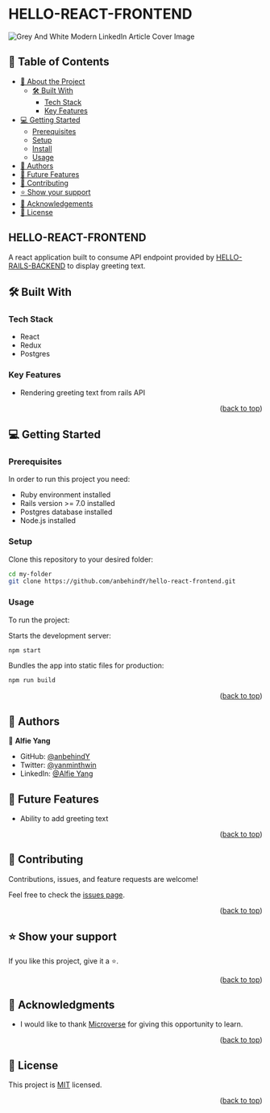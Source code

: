 <a name="readme-top"></a>


# HELLO-REACT-FRONTEND

![Grey And White Modern LinkedIn Article Cover Image](https://github.com/anbehindY/vet-clinic/assets/110251622/5dd98313-8f77-4414-9fb0-368e125e4faf)
## 📗 Table of Contents

- [📖 About the Project](#about-project)
  - [🛠 Built With](#built-with)
    - [Tech Stack](#tech-stack)
    - [Key Features](#key-features)
- [💻 Getting Started](#getting-started)
  - [Prerequisites](#prerequisites)
  - [Setup](#setup)
  - [Install](#install)
  - [Usage](#usage)
- [👥 Authors](#authors)
- [🔭 Future Features](#future-features)
- [🤝 Contributing](#contributing)
- [⭐️ Show your support](#support)
- [🙏 Acknowledgements](#acknowledgements)
- [📝 License](#license)



## HELLO-REACT-FRONTEND <a name="about-project"></a>

A react application built to consume API endpoint provided by [HELLO-RAILS-BACKEND](https://github.com/anbehindY/hello-rails-backend) to display greeting text.

## 🛠 Built With <a name="built-with"></a>

### Tech Stack <a name="tech-stack"></a>

- React
- Redux
- Postgres

### Key Features <a name="key-features"></a>

- Rendering greeting text from rails API

<p align="right">(<a href="#readme-top">back to top</a>)</p>

## 💻 Getting Started <a name="getting-started"></a>

### Prerequisites

In order to run this project you need:
- Ruby environment installed
- Rails version >= 7.0 installed
- Postgres database installed
- Node.js installed

### Setup

Clone this repository to your desired folder:

```sh
cd my-folder
git clone https://github.com/anbehindY/hello-react-frontend.git
```

### Usage

To run the project:

Starts the development server:

  ``` sh
  npm start
  ```
  Bundles the app into static files for production:

  ``` sh
  npm run build
  ```


<p align="right">(<a href="#readme-top">back to top</a>)</p>

## 👥 Authors <a name="authors"></a>

👤 **Alfie Yang**

- GitHub: [@anbehindY](https://github.com/anbehindY)
- Twitter: [@yanminthwin](https://twitter.com/yanminthwin)
- LinkedIn: [@Alfie Yang](https://www.linkedin.com/in/yan-min-thwin)


## 🔭 Future Features <a name="future-features"></a>

- Ability to add greeting text

<p align="right">(<a href="#readme-top">back to top</a>)</p>

## 🤝 Contributing <a name="contributing"></a>

Contributions, issues, and feature requests are welcome!

Feel free to check the [issues page](https://github.com/anbehindY/hello-react-frontend/issues/).

<p align="right">(<a href="#readme-top">back to top</a>)</p>

## ⭐️ Show your support <a name="support"></a>

If you like this project, give it a ⭐.

<p align="right">(<a href="#readme-top">back to top</a>)</p>

## 🙏 Acknowledgments <a name="acknowledgements"></a>

- I would like to thank [Microverse](https://www.microverse.org/) for giving this opportunity to learn.


<p align="right">(<a href="#readme-top">back to top</a>)</p>

## 📝 License <a name="license"></a>

This project is [MIT](/LICENSE) licensed.

<p align="right">(<a href="#readme-top">back to top</a>)</p>
